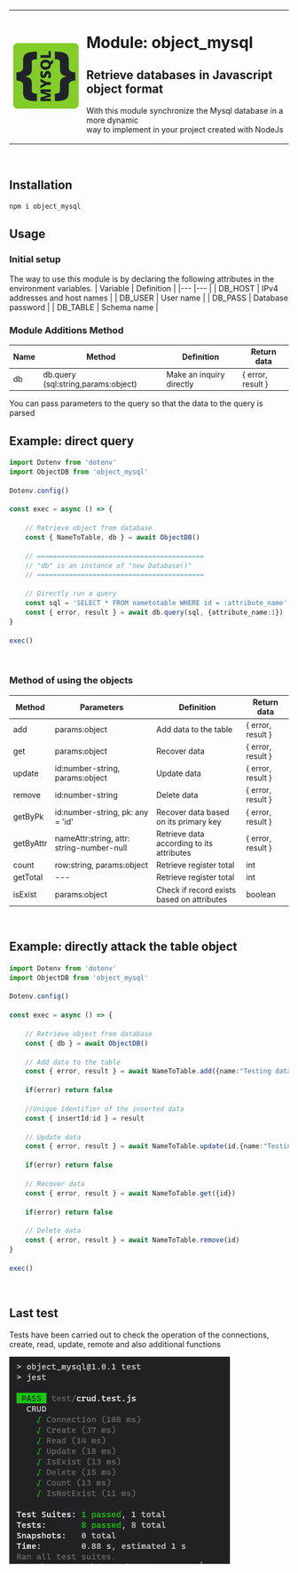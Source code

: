 <table border="0">
 <tr>
    <td><img src="doc/img/{mysql}.png" alt="object_mysql" style="width:200px;"/></td>
    <td> 
    <h1>Module: object_mysql</h1>
    <h2>Retrieve databases in Javascript object format</h2>
    <p>With this module synchronize the Mysql database in a more dynamic<br> way to implement in your project created with NodeJs</p>
    </td>
 </tr>
</table>
<br>

## Installation

```sh
npm i object_mysql
```

## Usage
### Initial setup
The way to use this module is by declaring the following attributes in the environment variables.
| Variable  | Definition |
|---        |--- |
| DB_HOST   | IPv4 addresses and host names |
| DB_USER   | User name |
| DB_PASS   | Database password |
| DB_TABLE  | Schema name |
<br>

### Module Additions Method
|Name | Method  | Definition |  Return data |
|--- |--- |--- |--- |
| db | db.query (sql:string,params:object) |  Make an inquiry directly | { error, result }|

You can pass parameters to the query so that the data to the query is parsed
<br>

## Example: direct query
```ts
import Dotenv from 'dotenv'
import ObjectDB from 'object_mysql'

Dotenv.config()

const exec = async () => {

    // Retrieve object from database
    const { NameToTable, db } = await ObjectDB() 

    // ==========================================
    // "db" is an instance of "new Database()"
    // ==========================================

    // Directly run a query
    const sql = 'SELECT * FROM nametotable WHERE id = :attribute_name'
    const { error, result } = await db.query(sql, {attribute_name:1})
}

exec()
```
<br>

### Method of using the objects

|Method | Parameters  | Definition |  Return data |
|--- |--- |--- |--- |
| add | params:object                        | Add data to the table | { error, result }|
| get | params:object                         | Recover data |{ error, result }|
| update | id:number-string, params:object      | Update data |{ error, result }|
| remove | id:number-string                    | Delete data |{ error, result }|
| getByPk | id:number-string, pk: any = 'id'   | Recover data based on its primary key |{ error, result }|
| getByAttr | nameAttr:string, attr: string-number-null  | Retrieve data according to its attributes |{ error, result }|
| count | row:string, params:object             | Retrieve register total | int |
| getTotal | ---                                  | Retrieve register total | int |
| isExist | params:object                     | Check if record exists based on attributes | boolean |
<br>

## Example: directly attack the table object
```ts
import Dotenv from 'dotenv'
import ObjectDB from 'object_mysql'

Dotenv.config()

const exec = async () => {

    // Retrieve object from database
    const { db } = await ObjectDB() 

    // Add data to the table
    const { error, result } = await NameToTable.add({name:"Testing data"})

    if(error) return false 

    //Unique identifier of the inserted data
    const { insertId:id } = result

    // Update data
    const { error, result } = await NameToTable.update(id,{name:"Testing data 2"})

    if(error) return false

    // Recover data
    const { error, result } = await NameToTable.get({id})

    if(error) return false

    // Delete data
    const { error, result } = await NameToTable.remove(id)
}

exec()
```
<br>

## Last test

Tests have been carried out to check the operation of the connections, create, read, update, remote and also additional functions

![alt text](doc/img/test.PNG)